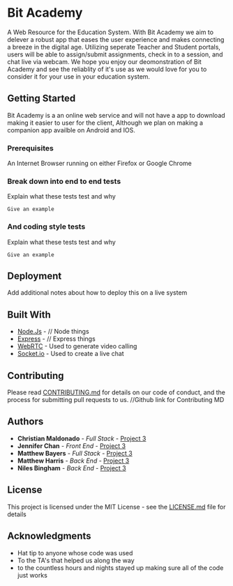 # Bit Academy

A Web Resource for the Education System. With Bit Academy we aim to delever a robust app that eases the user experience and makes connecting a breeze in the digital age. Utilizing seperate Teacher and Student portals, users will be able to assign/submit assignments, check in to a session, and chat live via webcam. We hope you enjoy our deomonstration of Bit Academy and see the reliablity of it's use as we would love for you to consider it for your use in your education system.  

## Getting Started

Bit Academy is a an online web service and will not have a app to download making it easier to user for the client, Although we plan on making a companion app availble on Android and IOS.

### Prerequisites

An Internet Browser running on either Firefox or Google Chrome


### Break down into end to end tests

Explain what these tests test and why

```
Give an example
```

### And coding style tests

Explain what these tests test and why

```
Give an example
```

## Deployment

Add additional notes about how to deploy this on a live system

## Built With

* [Node.Js](https://link) - // Node things
* [Express](https://link) - // Express things
* [WebRTC](https://link) - Used to generate video calling
* [Socket.io](https://link) - Used to create a live chat

## Contributing

Please read [CONTRIBUTING.md](https:// ) for details on our code of conduct, and the process for submitting pull requests to us. //Github link for Contributing MD

## Authors

* **Christian Maldonado** - *Full Stack* - [Project 3](https://github.com/christianlMaldonado/Project3)
* **Jennifer Chan** - *Front End* - [Project 3](https://github.com/christianlMaldonado/Project3)
* **Matthew Bayers** - *Full Stack* - [Project 3](https://github.com/christianlMaldonado/Project3)
* **Matthew Harris** - *Back End* - [Project 3](https://github.com/christianlMaldonado/Project3)
* **Niles Bingham** - *Back End* - [Project 3](https://github.com/christianlMaldonado/Project3)

## License

This project is licensed under the MIT License - see the [LICENSE.md](LICENSE.md) file for details

## Acknowledgments

* Hat tip to anyone whose code was used
* To the TA's that helped us along the way
* to the countless hours and nights stayed up making sure all of the code just works
